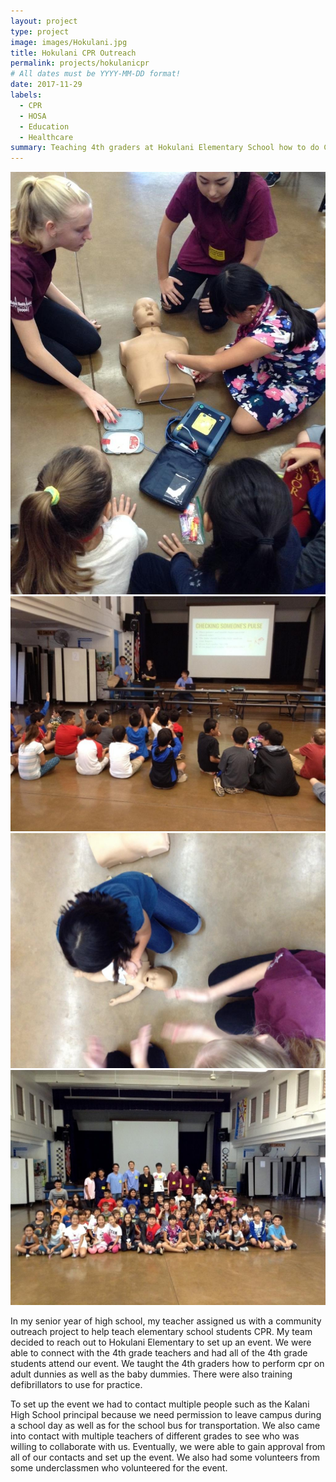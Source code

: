 ```yaml
---
layout: project
type: project
image: images/Hokulani.jpg
title: Hokulani CPR Outreach
permalink: projects/hokulanicpr
# All dates must be YYYY-MM-DD format!
date: 2017-11-29
labels:
  - CPR
  - HOSA
  - Education
  - Healthcare
summary: Teaching 4th graders at Hokulani Elementary School how to do CPR.
---
```


<img class="ui medium right floated rounded image" src="../images/HOSA1.jpg">
<img class="ui medium right floated rounded image" src="../images/HOSA2.jpg">
<img class="ui medium right floated rounded image" src="../images/HOSA3.jpg">
<img class="ui medium right floated rounded image" src="../images/CPR hokulani.jpg">

In my senior year of high school, my teacher assigned us with a community outreach project to help teach elementary school students CPR. My team decided to reach out to Hokulani Elementary to set up an event. We were able to connect with the 4th grade teachers and had all of the 4th grade students attend our event. We taught the 4th graders how to perform cpr on adult dunnies as well as the baby dummies. There were also training defibrillators to use for practice.

To set up the event we had to contact multiple people such as the Kalani High School principal because we need permission to leave campus during a school day as well as for the school bus for transportation. We also came into contact with multiple teachers of different grades to see who was willing to collaborate with us. Eventually, we were able to gain approval from all of our contacts and set up the event. We also had some volunteers from some underclassmen who volunteered for the event.
